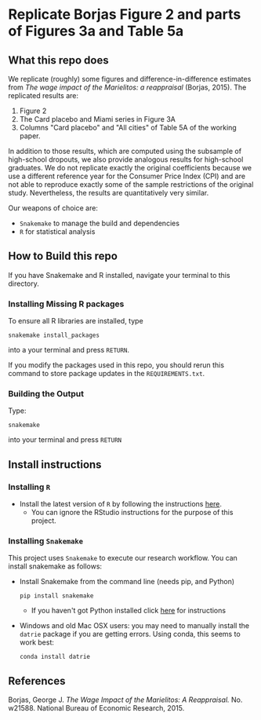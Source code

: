 # Replicate Borjas Figure 2 and parts of Figures 3a and Table 5a

## What this repo does

We replicate (roughly) some figures and difference-in-difference estimates from _The wage impact of the Marielitos: a reappraisal_ (Borjas, 2015). The replicated results are:
 1. Figure 2
 2. The Card placebo and Miami series in Figure 3A
 3. Columns "Card placebo" and "All cities" of Table 5A of the working paper.

 In addition to those results, which are computed using the subsample of high-school dropouts, we also provide analogous results for high-school graduates. We do not replicate exactly the original coefficients because we use a different reference year for the Consumer Price Index (CPI) and are not able to reproduce exactly some of the sample restrictions of the original study. Nevertheless, the results are quantitatively very similar.

Our weapons of choice are:

* `Snakemake` to manage the build and dependencies
* `R` for statistical analysis

## How to Build this repo

If you have Snakemake and R installed, navigate your terminal to this directory.

### Installing Missing R packages

To ensure all R libraries are installed, type

```
snakemake install_packages
```
into a your terminal and press `RETURN`.

If you modify the packages used in this repo, you should rerun this command to store package updates in the `REQUIREMENTS.txt`.

### Building the Output
Type:

```
snakemake
```

into your terminal and press `RETURN`

## Install instructions

### Installing `R`

* Install the latest version of `R` by following the instructions
  [here](https://pp4rs.github.io/installation-guide/r/).
    * You can ignore the RStudio instructions for the purpose of this project.

### Installing `Snakemake`

This project uses `Snakemake` to execute our research workflow.
You can install snakemake as follows:
* Install Snakemake from the command line (needs pip, and Python)
    ```
    pip install snakemake
    ```
    * If you haven't got Python installed click [here](https://pp4rs.github.io/installation-guide/python/) for instructions

* Windows and old Mac OSX users: you may need to manually install the `datrie` package if you are getting errors. Using conda, this seems to work best:

    ```
    conda install datrie
    ```

## References
Borjas, George J. _The Wage Impact of the Marielitos: A Reappraisal._ No. w21588. National Bureau of Economic Research, 2015.
